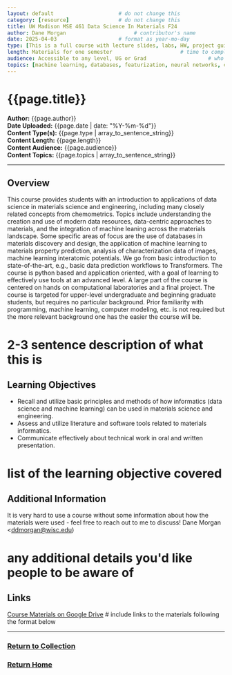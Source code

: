 ```yaml
---
layout: default                     # do not change this
category: [resource]                # do not change this
title: UW Madison MSE 461 Data Science In Materials F24                       # will show up at the top of each resource page
author: Dane Morgan                      # contributor's name
date: 2025-04-03                    # format as year-mo-day
type: [This is a full course with lecture slides, labs, HW, project guidelines]      # list of types of materials linked to (e.g. full course, lecture slides, notebooks, etc)
length: Materials for one semester                      # time to complete the content
audience: Accessible to any level, UG or Grad                    # who is the taret audience?
topics: [machine learning, databases, featurization, neural networks, convolutional neural networks, worked examples]   # list of keywords to help search for concepts covered
---
```

# {{page.title}}  
**Author:** {{page.author}}  
**Date Uploaded:** {{page.date | date: "%Y-%m-%d"}}  
**Content Type(s):** {{page.type | array_to_sentence_string}}  
**Content Length:** {{page.length}}  
**Content Audience:** {{page.audience}}  
**Content Topics:** {{page.topics | array_to_sentence_string}}  
* * *

## Overview
This course provides students with an introduction to applications of data science in materials science and engineering, including many closely related concepts from chemometrics. Topics include understanding the creation and use of modern data resources, data-centric approaches to materials, and the integration of machine leaning across the materials landscape. Some specific areas of focus are the use of databases in materials discovery and design, the application of machine learning to materials property prediction, analysis of characterization data of images, machine learning interatomic potentials. We go from basic introduction to state-of-the-art, e.g., basic data prediction workflows to Transformers. The course is python based and application oriented, with a goal of learning to effectively use tools at an advanced level. A large part of the course is centered on hands on computational laboratories and a final project. The course is targeted for upper-level undergraduate and beginning graduate students, but requires no particular background. Prior familiarity with programming, machine learning, computer modeling, etc. is not required but the more relevant background one has the easier the course will be.   
# 2-3 sentence description of what this is

## Learning Objectives
* Recall and utilize basic principles and methods of how informatics (data science and machine learning) can be used in materials science and engineering.
* Assess and utilize literature and software tools related to materials informatics.
* Communicate effectively about technical work in oral and written presentation.
# list of the learning objective covered

## Additional Information
It is very hard to use a course without some information about how the materials were used - feel free to reach out to me to discuss! Dane Morgan <ddmorgan@wisc.edu)
# any additional details you'd like people to be aware of

## Links
[Course Materials on Google Drive](https://drive.google.com/drive/u/0/folders/1Ff1vZwwpSRRHDbGC7z2uXB-IAsny6Ox2)             # include links to the materials following the format below

* * *
### [Return to Collection](https://MatSciEdu.github.io/DSM-CORE/resource-collection)
### [Return Home](https://MatSciEdu.github.io/DSM-CORE)

